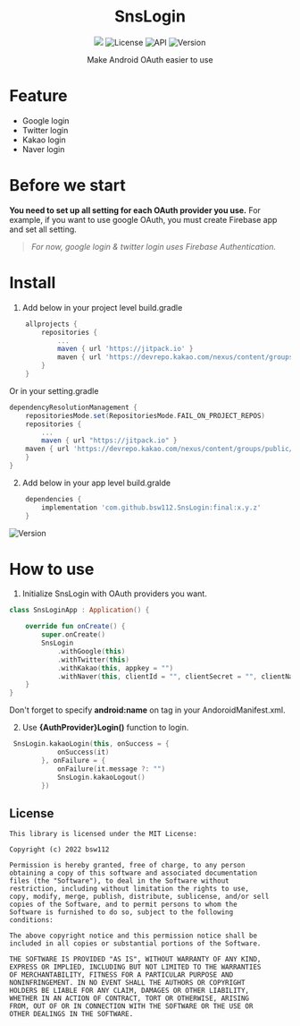 <h1 align="center">SnsLogin</h1>

<p align="center">
<img src="https://img.shields.io/badge/-Android-FA7343?style=flat&logo=Android"/>
<img alt="License" src="https://img.shields.io/badge/License-MIT-blue.svg"/>
<img alt="API" src="https://img.shields.io/badge/API-21%2B-brightgreen.svg?style=flat"/>
<img alt="Version" src="https://jitpack.io/v/bsw112/SnsLogin.svg"/>
</p>

<p align="center">
Make Android OAuth easier to use
</p>

# Feature
- Google login
- Twitter login
- Kakao login
- Naver login

# Before we start
**You need to set up all setting for each OAuth provider you use.**
For example, if you want to use google OAuth, you must create Firebase app and set all setting.
> *For now, google login & twitter login uses Firebase Authentication.*

# Install

1. Add below in your project level build.gradle
```gradle
	allprojects {
		repositories {
			...
			maven { url 'https://jitpack.io' }
			maven { url 'https://devrepo.kakao.com/nexus/content/groups/public/' }
		}
	}
````

Or in your setting.gradle

```gradle
dependencyResolutionManagement {
    repositoriesMode.set(RepositoriesMode.FAIL_ON_PROJECT_REPOS)
    repositories {
        ...
        maven { url "https://jitpack.io" }
	maven { url 'https://devrepo.kakao.com/nexus/content/groups/public/' }
    }
}

```

2. Add below in your app level build.gralde
```gradle
	dependencies {
	    implementation 'com.github.bsw112.SnsLogin:final:x.y.z'
	}
```

<img alt="Version" src="https://jitpack.io/v/bsw112/SnsLogin.svg"/>

# How to use
1. Initialize SnsLogin with OAuth providers you want.

```kotlin
class SnsLoginApp : Application() {

    override fun onCreate() {
        super.onCreate()
        SnsLogin
            .withGoogle(this)
            .withTwitter(this)
            .withKakao(this, appkey = "")
            .withNaver(this, clientId = "", clientSecret = "", clientName = "")
    }
}
```

Don't forget to specify **android:name** on <application> tag in your AndoroidManifest.xml.

2. Use **{AuthProvider}Login()** function to login.

```kotlin
 SnsLogin.kakaoLogin(this, onSuccess = {
            onSuccess(it)
        }, onFailure = {
            onFailure(it.message ?: "")
            SnsLogin.kakaoLogout()
        })
````


## License

```
This library is licensed under the MIT License:

Copyright (c) 2022 bsw112

Permission is hereby granted, free of charge, to any person
obtaining a copy of this software and associated documentation
files (the "Software"), to deal in the Software without
restriction, including without limitation the rights to use,
copy, modify, merge, publish, distribute, sublicense, and/or sell
copies of the Software, and to permit persons to whom the
Software is furnished to do so, subject to the following
conditions:

The above copyright notice and this permission notice shall be
included in all copies or substantial portions of the Software.

THE SOFTWARE IS PROVIDED "AS IS", WITHOUT WARRANTY OF ANY KIND,
EXPRESS OR IMPLIED, INCLUDING BUT NOT LIMITED TO THE WARRANTIES
OF MERCHANTABILITY, FITNESS FOR A PARTICULAR PURPOSE AND
NONINFRINGEMENT. IN NO EVENT SHALL THE AUTHORS OR COPYRIGHT
HOLDERS BE LIABLE FOR ANY CLAIM, DAMAGES OR OTHER LIABILITY,
WHETHER IN AN ACTION OF CONTRACT, TORT OR OTHERWISE, ARISING
FROM, OUT OF OR IN CONNECTION WITH THE SOFTWARE OR THE USE OR
OTHER DEALINGS IN THE SOFTWARE.
```


